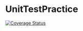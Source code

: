 # UnitTestPractice

[![Coverage Status](https://coveralls.io/repos/github/mitchmacF/UnitTestPractice/badge.svg?branch=master)](https://coveralls.io/github/mitchmacF/UnitTestPractice?branch=master)
